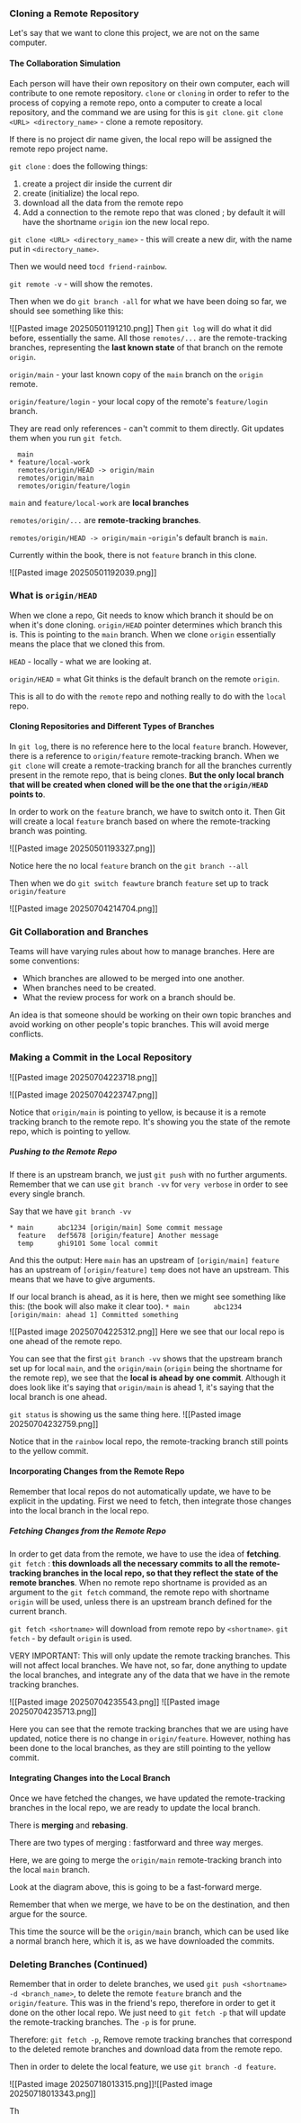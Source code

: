 ### Cloning a Remote Repository
Let's say that we want to clone this project, we are not on the same computer. 

#### The Collaboration Simulation
Each person will have their own repository on their own computer, each will contribute to one remote repository. 
`clone` or `cloning` in order to refer to the process of copying a remote repo, onto a computer to create a local repository, and the command we are using for this is `git clone`. 
`git clone <URL> <directory_name>` - clone a remote repository. 

If there is no project dir name given, the local repo will be assigned the remote repo project name. 

`git clone` : does the following things: 
1. create a project dir inside the current dir
2. create (initialize) the local repo. 
3. download all the data from the remote repo
4. Add a connection to the remote repo that was cloned ; by default it will have the shortname `origin` ion the new local repo. 

`git clone <URL> <directory_name>` - this will create a new dir, with the name put in `<directory_name>`. 

Then we would need to`cd friend-rainbow`. 

`git remote -v` - will show the remotes. 

Then when we do `git branch -all` for what we have been doing so far, we should see something like this: 

![[Pasted image 20250501191210.png]]
Then `git log` will do what it did before, essentially the same. 
All those `remotes/...` are the remote-tracking branches, representing the **last known state** of that branch on the remote `origin`. 

`origin/main` - your last known copy of the `main` branch on the `origin` remote. 

`origin/feature/login` - your local copy of the remote's `feature/login` branch. 

They are read only references - can't commit to them directly. 
Git updates them when you run `git fetch`. 
```
  main
* feature/local-work
  remotes/origin/HEAD -> origin/main
  remotes/origin/main
  remotes/origin/feature/login
```
`main` and `feature/local-work` are **local branches**

`remotes/origin/...` are **remote-tracking branches**. 

`remotes/origin/HEAD -> origin/main` -`origin`'s default branch is `main`. 

Currently within the book, there is not `feature` branch in this clone. 

![[Pasted image 20250501192039.png]]


### What is `origin/HEAD`
When we clone a repo, Git needs to know which branch it should be on when it's done cloning. 
`origin/HEAD` pointer determines which branch this is. 
This is pointing to the `main` branch. 
When we clone `origin` essentially means the place that we cloned this from. 

`HEAD` - locally - what we are looking at. 

`origin/HEAD` = what Git thinks is the default branch on the remote `origin`. 

This is all to do with the `remote` repo and nothing really to do with the `local` repo. 

#### Cloning Repositories and Different Types of Branches
In `git log`, there is no reference here to the local `feature` branch. 
However, there is a reference to `origin/feature` remote-tracking branch. 
When we `git clone` will create a remote-tracking branch for all the branches currently present in the remote repo, that is being clones. 
**But the only local branch that will be created when cloned will be the one that the `origin/HEAD` points to**. 

In order to work on the `feature` branch, we have to switch onto it. Then Git will create a local `feature` branch based on where the remote-tracking branch was pointing. 

![[Pasted image 20250501193327.png]]

Notice here the no local `feature` branch on the `git branch --all`

Then when we do `git switch feawture` 
branch `feature` set up to track `origin/feature`

![[Pasted image 20250704214704.png]]

### Git Collaboration and Branches
Teams will have varying rules about how to manage branches. 
Here are some conventions: 
- Which branches are allowed to be merged into one another. 
- When branches need to be created. 
- What the review process for work on a branch should be. 

An idea is that someone should be working on their own topic branches and avoid working on other people's topic branches. This will avoid merge conflicts. 

### Making a Commit in the Local Repository
![[Pasted image 20250704223718.png]]

![[Pasted image 20250704223747.png]]

Notice that `origin/main` is pointing to yellow, is because it is a remote tracking branch to the remote repo. It's showing you the state of the remote repo, which is pointing to yellow. 

##### Pushing to the Remote Repo
If there is an upstream branch, we just `git push` with no further arguments. 
Remember that we can use `git branch -vv` for `very verbose` in order to see every single branch. 

Say that we have `git branch -vv` 

```
* main      abc1234 [origin/main] Some commit message
  feature   def5678 [origin/feature] Another message
  temp      ghi9101 Some local commit
```

And this the output: 
Here `main` has an upstream of `[origin/main]`
`feature` has an upstream of `[origin/feature]`
`temp` does not have an upstream. This means that we have to give arguments. 

If our local branch is ahead, as it is here, then we might see something like this: (the book will also make it clear too). 
`* main      abc1234 [origin/main: ahead 1] Committed something`

![[Pasted image 20250704225312.png]]
Here we see that our local repo is one ahead of the remote repo. 

You can see that the first `git branch -vv` shows that the upstream branch set up for local `main`,  and the `origin/main` (`origin` being the shortname for the remote rep), we see that the **local is ahead by one commit**. 
Although it does look like it's saying that `origin/main` is ahead 1, it's saying that the local branch is one ahead. 

`git status` is showing us the same thing here. 
![[Pasted image 20250704232759.png]]

Notice that in the `rainbow` local repo, the remote-tracking branch still points to the yellow commit. 

#### Incorporating Changes from the Remote Repo
Remember that local repos do not automatically update, we have to be explicit in the updating. 
First we need to fetch, then integrate those changes into the local branch in the local repo. 

##### Fetching Changes from the Remote Repo
In order to get data from the remote, we have to use the idea of **fetching**. 
`git fetch` : **this downloads all the necessary commits to all the remote-tracking branches in the local repo, so that they reflect the state of the remote branches**. 
When no remote repo shortname is provided as an argument to the `git fetch` command, the remote repo with shortname `origin` will be used, unless there is an upstream branch defined for the current branch. 

`git fetch <shortname>` will download from remote repo by `<shortname>`. 
`git fetch` - by default `origin` is used. 

VERY IMPORTANT: This will only update the remote tracking branches. 
This will not affect local branches. 
We have not, so far, done anything to update the local branches, and integrate any of the data that we have in the remote tracking branches. 

![[Pasted image 20250704235543.png]]
![[Pasted image 20250704235713.png]]

Here you can see that the remote tracking branches that we are using have updated, notice there is no change in `origin/feature`. 
However, nothing has been done to the local branches, as they are still pointing to the yellow commit. 

#### Integrating Changes into the Local Branch
Once we have fetched the changes, we have updated the remote-tracking branches in the local repo, we are ready to update the local branch. 

There is **merging** and **rebasing**. 

There are two types of merging : fastforward and three way merges. 

Here, we are going to merge the `origin/main` remote-tracking branch into the local `main` branch. 

Look at the diagram above, this is going to be a fast-forward merge. 

Remember that when we merge, we have to be on the destination, and then argue for the source. 

This time the source will be the `origin/main` branch, which can be used like a normal branch here, which it is, as we have downloaded the commits. 

### Deleting Branches (Continued)
Remember that in order to delete branches, we used `git push <shortname> -d <branch_name>`, to delete the  remote `feature` branch and the `origin/feature`. 
This was in the friend's repo, therefore in order to get it done on the other local repo. 
We just need to `git fetch -p` that will update the remote-tracking branches. 
The `-p` is for prune. 

Therefore: `git fetch -p`, Remove remote tracking branches that correspond to the deleted remote branches and download data from the remote repo. 

Then in order to delete the local feature, we use `git branch -d feature`. 

![[Pasted image 20250718013315.png]]![[Pasted image 20250718013343.png]]

Th